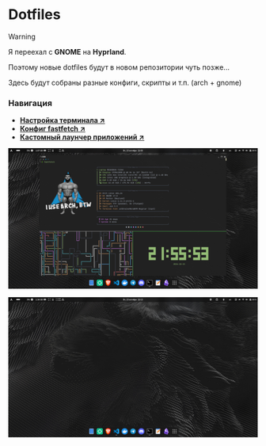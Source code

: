 # Dotfiles

>[!Warning]
> Я переехал с **GNOME** на **Hyprland**.
>
> Поэтому новые dotfiles будут в новом репозитории чуть позже...

Здесь будут собраны разные конфиги, скрипты и т.п. (arch + gnome)

### Навигация
- **[Настройка терминала ↗](./terminal)**
- **[Конфиг fastfetch ↗](./fastfetch)**
- **[Кастомный лаунчер приложений ↗](./custom-application-launcher)**


![screen-0](./screenshots/screen.png)

![screen-1](./screenshots/screen1.png)
